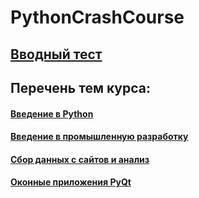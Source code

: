# PythonCrashCourse

## [Вводный тест](https://docs.google.com/forms/d/1tkXu8AOApjijZoojdGQBGshlZlcsmH1_-8iadrtVMdw/edit?usp=sharing)

## Перечень тем курса:

#### [Введение в Python](https://docs.google.com/document/d/1HTLjtFXP23Ms3x9BRvim3JJyKBjVhXhbQF5052XciPc/edit)
#### [Введение в промышленную разработку](https://docs.google.com/document/d/13WLRxeIl6h5YsVSGa9gxHf4MHiCBsTmJTvsr62PcreM/edit?usp=sharing)
#### [Сбор данных с сайтов и анализ](https://docs.google.com/document/d/1BdWZ7PbGYNyraj3ZuHvrTZag6EvlDQQy5UEhaNBeK8k/edit?usp=sharing)
#### [Оконные приложения PyQt](https://docs.google.com/document/d/1rvr-CXPD1HUkQIQU_q19VJATt1BB3AeBFuzVobqXkps/edit?usp=sharing)
